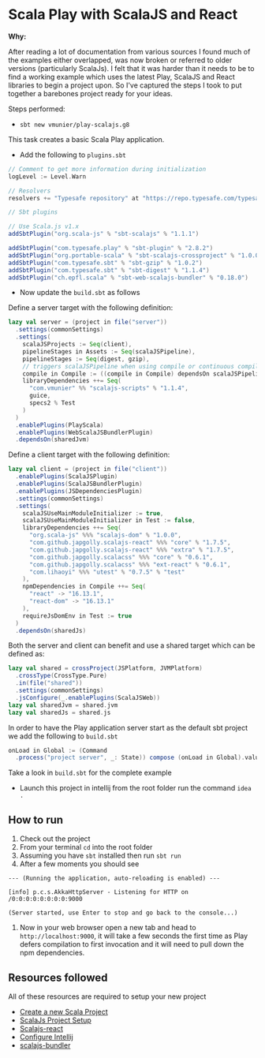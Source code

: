 # Scala Play with ScalaJS and React

**Why:**
 
After reading a lot of documentation from various sources I  found much of the examples either overlapped, was now broken or referred to older versions (particularly ScalaJs). 
I felt that it was harder than it needs to be to find a working example which uses the latest Play, ScalaJS and React libraries to begin a project upon. So I've captured the steps 
I took to put together a barebones project ready for your ideas. 

Steps performed: 

* `sbt new vmunier/play-scalajs.g8`

This task creates a basic Scala Play application.

* Add the following to `plugins.sbt`

```sbt
// Comment to get more information during initialization
logLevel := Level.Warn

// Resolvers
resolvers += "Typesafe repository" at "https://repo.typesafe.com/typesafe/releases/"

// Sbt plugins

// Use Scala.js v1.x
addSbtPlugin("org.scala-js" % "sbt-scalajs" % "1.1.1")

addSbtPlugin("com.typesafe.play" % "sbt-plugin" % "2.8.2")
addSbtPlugin("org.portable-scala" % "sbt-scalajs-crossproject" % "1.0.0")
addSbtPlugin("com.typesafe.sbt" % "sbt-gzip" % "1.0.2")
addSbtPlugin("com.typesafe.sbt" % "sbt-digest" % "1.1.4")
addSbtPlugin("ch.epfl.scala" % "sbt-web-scalajs-bundler" % "0.18.0")
```

* Now update the `build.sbt` as follows

Define a server target with the following definition: 
```sbt
lazy val server = (project in file("server"))
  .settings(commonSettings)
  .settings(
    scalaJSProjects := Seq(client),
    pipelineStages in Assets := Seq(scalaJSPipeline),
    pipelineStages := Seq(digest, gzip),
    // triggers scalaJSPipeline when using compile or continuous compilation
    compile in Compile := ((compile in Compile) dependsOn scalaJSPipeline).value,
    libraryDependencies ++= Seq(
      "com.vmunier" %% "scalajs-scripts" % "1.1.4",
      guice,
      specs2 % Test
    )
  )
  .enablePlugins(PlayScala)
  .enablePlugins(WebScalaJSBundlerPlugin)
  .dependsOn(sharedJvm)
```

Define a client target with the following definition: 
```sbt
lazy val client = (project in file("client"))
  .enablePlugins(ScalaJSPlugin)
  .enablePlugins(ScalaJSBundlerPlugin)
  .enablePlugins(JSDependenciesPlugin)
  .settings(commonSettings)
  .settings(
    scalaJSUseMainModuleInitializer := true,
    scalaJSUseMainModuleInitializer in Test := false,
    libraryDependencies ++= Seq(
      "org.scala-js" %%% "scalajs-dom" % "1.0.0",
      "com.github.japgolly.scalajs-react" %%% "core" % "1.7.5",
      "com.github.japgolly.scalajs-react" %%% "extra" % "1.7.5",
      "com.github.japgolly.scalacss" %%% "core" % "0.6.1",
      "com.github.japgolly.scalacss" %%% "ext-react" % "0.6.1",
      "com.lihaoyi" %%% "utest" % "0.7.5" % "test"
    ),
    npmDependencies in Compile ++= Seq(
      "react" -> "16.13.1",
      "react-dom" -> "16.13.1"
    ),
    requireJsDomEnv in Test := true
  )
  .dependsOn(sharedJs)
```

Both the server and client can benefit and use a shared target which can be defined as:
```sbt 
lazy val shared = crossProject(JSPlatform, JVMPlatform)
  .crossType(CrossType.Pure)
  .in(file("shared"))
  .settings(commonSettings)
  .jsConfigure(_.enablePlugins(ScalaJSWeb))
lazy val sharedJvm = shared.jvm
lazy val sharedJs = shared.js
``` 

In order to have the Play application server start as the default sbt project we add the following to `build.sbt`

```sbt
onLoad in Global := (Command
  .process("project server", _: State)) compose (onLoad in Global).value
```

Take a look in `build.sbt` for the complete example

* Launch this project in intellij from the root folder run the command `idea .`

## How to run

1. Check out the project
1. From your terminal `cd` into the root folder
1. Assuming you have `sbt` installed then run `sbt run`
1. After a few moments you should see

```
--- (Running the application, auto-reloading is enabled) ---

[info] p.c.s.AkkaHttpServer - Listening for HTTP on /0:0:0:0:0:0:0:0:9000

(Server started, use Enter to stop and go back to the console...)
```
1. Now in your web browser open a new tab and head to `http://localhost:9000`, it will take a few seconds the first time as Play defers compilation to first invocation and it will need to pull down the npm dependencies.  


## Resources followed

All of these resources are required to setup your new project

* [Create a new Scala Project](https://www.scala-sbt.org/1.x/docs/sbt-new-and-Templates.html)
* [ScalaJs Project Setup](https://www.scala-js.org/doc/project/)
* [Scalajs-react](https://github.com/japgolly/scalajs-react/blob/master/doc/USAGE.md)
* [Configure Intellij](https://github.com/japgolly/scalajs-react/blob/master/doc/IDE.md)
* [scalajs-bundler](https://scalacenter.github.io/scalajs-bundler/)



